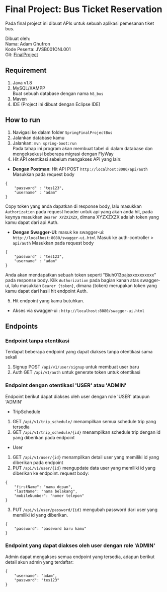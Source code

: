 # Final Project: Bus Ticket Reservation

Pada final project ini dibuat APIs untuk sebuah aplikasi pemesanan tiket bus.

Dibuat oleh:<br>
Nama: Adam Ghufron <br>
Kode Peserta: JVSB001ONL001 <br>
Git: [FinalProject](https://github.com/damakikun/BTDP-Java-SpringBoot/Sesi-23)<br>

## Requirement

1. Java v1.8
2. MySQL/XAMPP <br>
   Buat sebuah database dengan nama `h8_bus`
3. Maven
4. IDE (Project ini dibuat dengan Eclipse IDE)

## How to run

1. Navigasi ke dalam folder `SpringFinalProjectBus`
2. Jalankan database kamu
3. Jalankan: `mvn spring-boot:run` <br>
   Pada tahap ini program akan membuat tabel di dalam database dan mengeksekusi beberapa migrasi dengan FlyWay
4. Hit API otentikasi sebelum mengakses API yang lain:

- **Dengan Postman**: Hit API POST `http://localhost:8080/api/auth`
  Masukkan pada request body

```
{
    "password" : "tes123",
    "username" : "adam"
}
```

Copy token yang anda dapatkan di response body, lalu masukkan `Authorization` pada request header untuk api yang akan anda hit, pada keynya masukkan `Bearer XYZXZXZX`, dimana XYZXZXZX adalah token yang kamu dapat dari api Auth.

- **Dengan Swagger-UI**: masuk ke swagger-ui: `http://localhost:8080/swagger-ui.html`
  Masuk ke auth-controller > `api/auth`
  Masukkan pada request body

```
{
    "password" : "tes123",
    "username" : "adam"
}
```

Anda akan mendapatkan sebuah token seperti "Biuh013pajsxxxxxxxxxx" pada response body. Klik `Authorization` pada bagian kanan atas swagger-ui, lalu masukkan `Bearer {token}`, dimana {token} merupakan token yang kamu dapat dari hasil hit endpoint Auth.

5. Hit endpoint yang kamu butuhkan.

- Akses via swagger-ui : `http://localhost:8080/swagger-ui.html`

## Endpoints

### Endpoint tanpa otentikasi

Terdapat beberapa endpoint yang dapat diakses tanpa otentikasi sama sekali

1. Signup POST `/api/v1/user/signup` untuk membuat user baru
2. Auth GET `/api/v1/auth` untuk generate token untuk otentikasi

### Endpoint dengan otentikasi **'USER' atau 'ADMIN'**

Endpoint berikut dapat diakses oleh user dengan role 'USER' ataupun 'ADMIN'

- TripSchedule

1. GET `/api/v1/trip_schedule/` menampilkan semua schedule trip yang tersedia
2. GET `/api/v1/trip_schedule/{id}` menampilkan schedule trip dengan id yang diberikan pada endpoint

- User

1. GET `/api/v1/user/{id}` menampilkan detail user yang memiliki id yang diberikan pada endpoint
2. PUT `/api/v1/user/{id}` mengupdate data user yang memiliki id yang diberikan ke endpoint.
   request body:

```
{
    "firstName": "nama depan",
    "lastName": "nama belakang",
    "mobileNumber": "nomer telepon"
}
```

3. PUT `/api/v1/user/password/{id}` mengubah password dari user yang memiliki id yang diberikan.

```
{
    "password": "password baru kamu"
}
```

### Endpoint yang dapat diakses oleh user dengan role **'ADMIN'**

Admin dapat mengakses semua endpoint yang tersedia, adapun berikut detail akun admin yang terdaftar:

```
{
    "username": "adam",
    "password": "tes123"
}
```